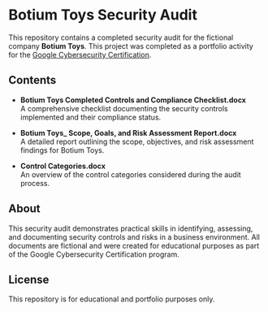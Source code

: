 # Botium Toys Security Audit

This repository contains a completed security audit for the fictional company **Botium Toys**. This project was completed as a portfolio activity for the [Google Cybersecurity Certification](https://grow.google/certificates/cybersecurity/).

## Contents

- **Botium Toys Completed Controls and Compliance Checklist.docx**  
  A comprehensive checklist documenting the security controls implemented and their compliance status.

- **Botium Toys_ Scope, Goals, and Risk Assessment Report.docx**  
  A detailed report outlining the scope, objectives, and risk assessment findings for Botium Toys.

- **Control Categories.docx**  
  An overview of the control categories considered during the audit process.

## About

This security audit demonstrates practical skills in identifying, assessing, and documenting security controls and risks in a business environment. All documents are fictional and were created for educational purposes as part of the Google Cybersecurity Certification program.

## License

This repository is for educational and portfolio purposes only.